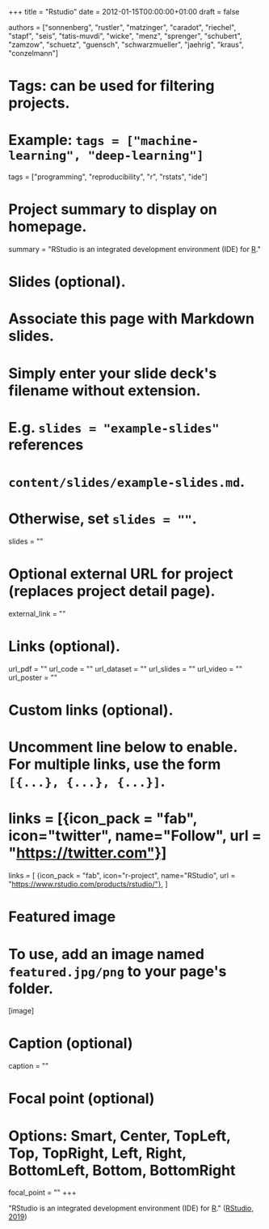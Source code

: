 +++
title = "Rstudio"
date = 2012-01-15T00:00:00+01:00
draft = false

authors = ["sonnenberg", "rustler", "matzinger", "caradot",  "riechel", "stapf", "seis", "tatis-muvdi", "wicke", "menz", "sprenger", "schubert", "zamzow", "schuetz", "guensch", "schwarzmueller",  "jaehrig", "kraus", "conzelmann"]

# Tags: can be used for filtering projects.
# Example: `tags = ["machine-learning", "deep-learning"]`
tags = ["programming", "reproducibility", "r", "rstats", "ide"]

# Project summary to display on homepage.
summary = "RStudio is an integrated development environment (IDE) for [R](../r/)."

# Slides (optional).
#   Associate this page with Markdown slides.
#   Simply enter your slide deck's filename without extension.
#   E.g. `slides = "example-slides"` references 
#   `content/slides/example-slides.md`.
#   Otherwise, set `slides = ""`.
slides = ""

# Optional external URL for project (replaces project detail page).
external_link = ""

# Links (optional).
url_pdf = ""
url_code = ""
url_dataset = ""
url_slides = ""
url_video = ""
url_poster = ""

# Custom links (optional).
#   Uncomment line below to enable. For multiple links, use the form `[{...}, {...}, {...}]`.
# links = [{icon_pack = "fab", icon="twitter", name="Follow", url = "https://twitter.com"}]
links = [
{icon_pack = "fab", icon="r-project", name="RStudio", url = "https://www.rstudio.com/products/rstudio/"},
]

# Featured image
# To use, add an image named `featured.jpg/png` to your page's folder. 
[image]
  # Caption (optional)
  caption = ""

  # Focal point (optional)
  # Options: Smart, Center, TopLeft, Top, TopRight, Left, Right, BottomLeft, Bottom, BottomRight
  focal_point = ""
+++

"RStudio is an integrated development environment (IDE) for [R](../r/)."
([RStudio, 2019](https://www.rstudio.com/products/rstudio/))
